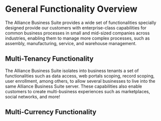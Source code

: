 # General Functionality Overview

The Alliance Business Suite provides a wide set of functionalities specially designed provide our customers with enterprise-class capabilities for common business processes in small and mid-sized companies across industries, enabling them to manage more complex processes, such as assembly, manufacturing, service, and warehouse management.

## Multi-Tenancy Functionality

The Alliance Business Suite isolates into business tenants a set of functionalities such as data access, web portals scoping, record scoping, user enrollment, among others, to allow several businesses to live into the same Alliance Business Suite server. These capabilities also enable customers to create multi-business experiences such as marketplaces, social networks, and more!

## Multi-Currency Functionality

